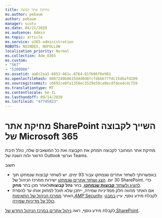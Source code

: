 ```yaml
---
title: מחיקת אתר קבוצה
ms.author: pebaum
author: pebaum
manager: scotv
ms.date: 04/21/2020
ms.audience: Admin
ms.topic: article
ms.service: o365-administration
ROBOTS: NOINDEX, NOFOLLOW
localization_priority: Normal
ms.collection: Adm_O365
ms.custom:
- "567"
- "5200006"
ms.assetid: aa6c2aa1-6853-461c-8764-01fb96f8e981
ms.openlocfilehash: 6087240b0615d4d0d6fcfdbbb77fdc15dbafd289
ms.sourcegitcommit: c6692ce0fa1358ec3529e59ca0ecdfdea4cdc759
ms.translationtype: MT
ms.contentlocale: he-IL
ms.lasthandoff: 09/14/2020
ms.locfileid: "47745823"
---
```

# <a name="delete-a-sharepoint-site-that-belongs-to-a-microsoft-365-group"></a>מחיקת אתר SharePoint השייך לקבוצה של Microsoft 365

מחיקת אתר המחובר לקבוצה תמחק את הקבוצה ואת כל המשאבים שלה, כולל תיבת הדואר ולוח השנה של Outlook וערוצי Teams.
  
חשוב

- באפשרותך לשחזר אתרים שנמחקו עבור 93 ימים. יש לשחזר קבוצות שנמחקו תוך 30 יום. [הצג ושחזר אתרים שנמחקו](https://admin.microsoft.com/sharepoint?page=recyclebin&modern=true) ישירות ממרכז הניהול של SharePoint. כדי [להציג ולשחזר **קבוצות שנמחקו**](https://outlook.office.com/people/group/deleted), בחר **נהל קבוצות**ולאחר מכן בחר **מחק**.
- אם האתר מהווה חלק ממדיניות שמירה, ייתכן שלא תוכל למחוק אותו עד להסרת האתר [ממרכז הניהול של התאימות _AMP_ Security](https://protection.office.com/?rfr=AdminCenter#/retention). לקבלת מידע נוסף, עיין [במבט כולל על מדיניות שמירה](https://docs.microsoft.com/microsoft-365/compliance/retention-policies).
  
לקבלת מידע נוסף, ראה [ניהול אתרים במרכז הניהול החדש של SharePoint](https://docs.microsoft.com/sharepoint/manage-sites-in-new-admin-center).
